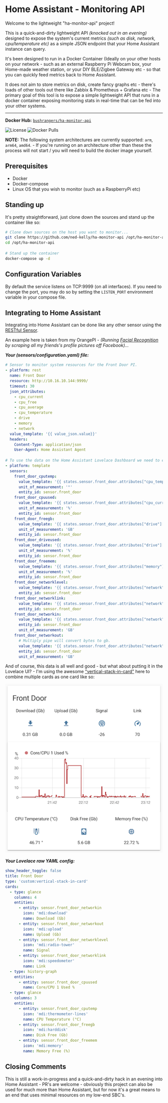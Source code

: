 # Home Assistant - Monitoring API

Welcome to the lightweight "ha-monitor-api" project! 

This is a quick-and-dirty lightweight API _(knocked out in an evening)_ designed to expose the system's current metrics _(such as disk, network, cpu/temperature etc)_ as a simple JSON endpoint that your Home Assistant instance can query.

It's been designed to run in a Docker Container (Ideally on your other hosts on your network - such as an external Raspberry Pi Webcam box, your Home-made weather station, or your DIY BLE/Zigbee Gateway etc - so that you can quickly feed metrics back to Home Assistant.

It does not aim to store metrics on disk, create fancy graphs etc - there's loads of other tools out there like Zabbix & Prometheus + Grafana etc - The primary goal of this tool is to expose a simple lightweight API that runs in a docker container exposing monitoring stats in real-time that can be fed into your other systems.

---------------------------------------------

**Docker Hub:** [`bushrangers/ha-monitor-api`](https://hub.docker.com/r/bushrangers/ha-monitor-api/)


![License](https://img.shields.io/github/license/ned-kelly/ha-monitor-api.svg) ![Docker Pulls](https://img.shields.io/docker/pulls/bushrangers/ha-monitor-api.png)

**NOTE:** The following system architectures are currently supported: `arm`, `arm64`, `amd64`. - If you're running on an architecture other than these the process will not start / you will need to build the docker image yourself.


## Prerequisites

- Docker
- Docker-compose
- Linux OS that you wish to monitor (such as a RaspberryPi etc)

## Standing up

It's pretty straightforward, just clone down the sources and stand up the container like so:

```bash
# Clone down sources on the host you want to monitor...
git clone https://github.com/ned-kelly/ha-monitor-api /opt/ha-monitor-api
cd /opt/ha-monitor-api

# Stand up the container
docker-compose up -d

```

## Configuration Variables

By default the service listens on TCP:9999 (on all interfaces). If you need to change the port, you may do so by setting the `LISTEN_PORT` environment variable in your compose file.

## Integrating to Home Assistant

Integrating into Home Assistant can be done like any other sensor using the [RESTful Sensor](https://www.home-assistant.io/components/sensor.rest/).

An example here is taken from my OrangePI - _(Running [Facial Recognition](https://www.hackster.io/97766/announce-who-is-home-using-facial-recognition-dcc389) by scraping all my friends's profile pictures off Facebook)..._

**_Your (sensors/configuration.yaml) file:_**

```yaml
# Sensor to monitor system resources for the Front Door PI.
- platform: rest
  name: Front Door
  resource: http://10.16.10.144:9999/
  timeout: 30
  json_attributes:
    - cpu_current
    - cpu_free
    - cpu_average
    - cpu_temperature
    - drive
    - memory
    - network
  value_template: '{{ value_json.value}}'
  headers:
    Content-Type: application/json
    User-Agent: Home Assistant Agent

# To use the data on the Home Assistant Lovelace Dashboard we need to extract the values from the sensor, and store them as their own sensor values...
- platform: template
  sensors:
    front_door_cputemp:
      value_template: '{{ states.sensor.front_door.attributes["cpu_temperature"] }}'
      unit_of_measurement: '°'
      entity_id: sensor.front_door
    front_door_cpuused:
      value_template: '{{ states.sensor.front_door.attributes["cpu_current"] }}'
      unit_of_measurement: '%'
      entity_id: sensor.front_door
    front_door_freegb:
      value_template: '{{ states.sensor.front_door.attributes["drive"]["freeGb"] }}'
      unit_of_measurement: 'GB'
      entity_id: sensor.front_door
    front_door_driveused:
      value_template: '{{ states.sensor.front_door.attributes["drive"]["usedPercentage"] }}'
      unit_of_measurement: '%'
      entity_id: sensor.front_door
    front_door_freemem:
      value_template: '{{ states.sensor.front_door.attributes["memory"]["freeMemPercentage"] }}'
      unit_of_measurement: '%'
      entity_id: sensor.front_door
    front_door_networklevel:
      value_template: '{{ states.sensor.front_door.attributes["network"]["wlan0"]["wireless"]["qualityLevel"] }}'
      entity_id: sensor.front_door
    front_door_networklink:
      value_template: '{{ states.sensor.front_door.attributes["network"]["wlan0"]["wireless"]["qualityLink"] }}'
      entity_id: sensor.front_door
    front_door_networkin:
      value_template: '{{ states.sensor.front_door.attributes["network"]["wlan0"]["inputBytes"] | multiply(0.000000001024) | round(2) }}'
      entity_id: sensor.front_door
      unit_of_measurement: 'GB'
    front_door_networkout:
      # Multiply pipe will convert bytes to gb.
      value_template: '{{ states.sensor.front_door.attributes["network"]["wlan0"]["outputBytes"] | multiply(0.000000001024) | round(2) }}'
      entity_id: sensor.front_door
      unit_of_measurement: 'GB'

```

And of course, this data is all well and good - but what about putting it in the Lovelace UI? - I'm using the awesome ["vertical-stack-in-card"](https://github.com/custom-cards/vertical-stack-in-card) here to combine multiple cards as one card like so:

![Example Screenshot](images/lovelace-example.png "Example Screenshot")

**_Your Lovelace raw YAML config:_**

```yaml
show_header_toggle: false
title: Front Door
type: 'custom:vertical-stack-in-card'
cards:
  - type: glance
    columns: 4
    entities:
      - entity: sensor.front_door_networkin
        icon: 'mdi:download'
        name: Download (Gb)
      - entity: sensor.front_door_networkout
        icon: 'mdi:upload'
        name: Upload (Gb)
      - entity: sensor.front_door_networklevel
        icon: 'mdi:radio-tower'
        name: Signal
      - entity: sensor.front_door_networklink
        icon: 'mdi:speedometer'
        name: Link
  - type: history-graph
    entities:
      - entity: sensor.front_door_cpuused
        name: Core/CPU 1 Used %
  - type: glance
    columns: 3
    entities:
      - entity: sensor.front_door_cputemp
        icon: 'mdi:thermometer-lines'
        name: CPU Temperature (°C)
      - entity: sensor.front_door_freegb
        icon: 'mdi:harddisk'
        name: Disk Free (Gb)
      - entity: sensor.front_door_freemem
        icon: 'mdi:memory'
        name: Memory Free (%)
```

## Closing Comments

This is still a work-in-progress and a quick-and-dirty hack in an evening into Home Assistant - PR's are welcome - obviously this project can also be used for much more than Home Assistant, but for now it's a great means to an end that uses minimal resources on my low-end SBC's.
